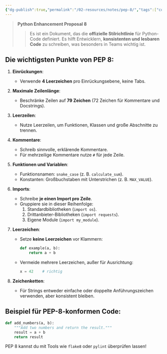 ```yaml
---
{"dg-publish":true,"permalink":"/02-resources/notes/pep-8/","tags":["code/python"],"noteIcon":"","updated":"2025-09-05T10:12:31.133+02:00"}
---
```


>**Python Enhancement Proposal 8**
>>Es ist ein Dokument, das die **offizielle Stilrichtlinie** für Python-Code definiert. 
>>Es hilft Entwicklern, **konsistenten und lesbaren Code** zu schreiben, was besonders in Teams wichtig ist.
## Die wichtigsten Punkte von PEP 8:

1. **Einrückungen**:
    
    - Verwende **4 Leerzeichen** pro Einrückungsebene, keine Tabs.
2. **Maximale Zeilenlänge**:
    
    - Beschränke Zeilen auf **79 Zeichen** (72 Zeichen für Kommentare und Docstrings).
3. **Leerzeilen**:
    
    - Nutze Leerzeilen, um Funktionen, Klassen und große Abschnitte zu trennen.
4. **Kommentare**:
    
    - Schreib sinnvolle, erklärende Kommentare.
    - Für mehrzeilige Kommentare nutze `#` für jede Zeile.
5. **Funktionen und Variablen**:
    
    - Funktionsnamen: `snake_case` (z. B. `calculate_sum`).
    - Konstanten: Großbuchstaben mit Unterstrichen (z. B. `MAX_VALUE`).
6. **Imports**:
    
    - Schreibe **je einen Import pro Zeile**.
    - Gruppiere sie in dieser Reihenfolge:
        1. Standardbibliotheken (`import os`).
        2. Drittanbieter-Bibliotheken (`import requests`).
        3. Eigene Module (`import my_module`).
7. **Leerzeichen**:
    
    - Setze **keine Leerzeichen** vor Klammern:
        
        ```python
        def example(a, b):
            return a + b
        ```
        
    - Vermeide mehrere Leerzeichen, außer für Ausrichtung:
        
        ```python
        x = 42    # richtig
        ```
        
8. **Zeichenketten**:
    
    - Für Strings entweder einfache oder doppelte Anführungszeichen verwenden, aber konsistent bleiben.

## Beispiel für PEP-8-konformen Code:

```python
def add_numbers(a, b):
    """Add two numbers and return the result."""
    result = a + b
    return result
```

PEP 8 kannst du mit Tools wie `flake8` oder `pylint` überprüfen lassen!